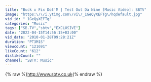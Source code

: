 ```yaml
---
title: "Buck x Fix Dot'M | Test Out Da Nine [Music Video]: SBTV"
image: "https:\/\/i.ytimg.com\/vi\/_1GeQyXEFTg\/hqdefault.jpg"
vid_id: "_1GeQyXEFTg"
categories: "Music"
tags: ["SB.TV","sbtv","EXCLUSIVE"]
date: "2022-04-15T14:56:15+03:00"
vid_date: "2010-01-28T09:28:21Z"
duration: "PT3M1S"
viewcount: "121691"
likeCount: "612"
dislikeCount: ""
channel: "SBTV: Music"
---
```

{% raw %}<a rel="nofollow" target="blank" href="http://www.sbtv.co.uk">http://www.sbtv.co.uk</a>{% endraw %}
